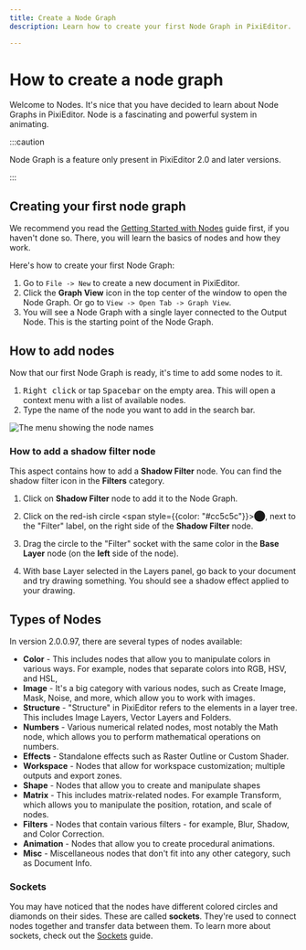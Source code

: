 ```yaml
---
title: Create a Node Graph
description: Learn how to create your first Node Graph in PixiEditor.

---
```


<!-- import { List } from 'starlight-videos/components' 
import { Aside } from '@astrojs/starlight/components';
import { Steps } from '@astrojs/starlight/components';
import { Image } from 'astro:assets';
import ctxMenuImage from './assets/ctx-menu.png';
import { Quiz, QuizOption } from 'starlight-videos/components'
-->
# How to create a node graph
Welcome to Nodes. It's nice that you have decided to learn about Node Graphs in PixiEditor. Node is a fascinating and powerful system in animating. 

:::caution

Node Graph is a feature only present in PixiEditor 2.0 and later versions.

:::

## Creating your first node graph

We recommend you read the [Getting Started with Nodes](https://pixieditor.net/docs/usage/node-graph/getting-started-with-node-graph/) guide first, if you haven't done so. There, you will learn the basics of nodes and how they work.

Here's how to create your first Node Graph:



1. Go to `File -> New` to create a new document in PixiEditor.
2. Click the **Graph View** icon in the top center of the window to open the Node Graph. Or go to `View -> Open Tab -> Graph View`.
3. You will see a Node Graph with a single layer connected to the Output Node. This is the starting point of the Node Graph.

## How to add nodes

Now that our first Node Graph is ready, it's time to add some nodes to it.



1. <kbd>Right click</kbd> or tap <kbd>Spacebar</kbd> on the empty area. This will open a context menu with a list of available nodes. 
2. Type the name of the node you want to add in the search bar.

![The menu showing the node names](/img/ctx-menu.png "The ctx menu showing names of the nodes")  


### How to add a shadow filter node
This aspect contains how to add a **Shadow Filter** node. You can find the shadow filter icon in the **Filters** category.

1. Click on **Shadow Filter** node to add it to the Node Graph.

2. Click on the red-ish circle <span style={{color: "#cc5c5c"}}>⬤</span>, next to the "Filter" label, on the right side of the **Shadow Filter** node.

3. Drag the circle to the "Filter" socket with the same color in the **Base Layer** node (on the **left** side of the node). 

4. With base Layer selected in the Layers panel, go back to your document and try drawing something. You should see a shadow effect applied to your drawing.



## Types of Nodes

In version 2.0.0.97, there are several types of nodes available:

- **Color** - This includes nodes that allow you to manipulate colors in various ways. For example, nodes that separate colors into RGB, HSV, and HSL, 
- **Image** - It's a big category with various nodes, such as Create Image, Mask, Noise, and more, which allow you to work with images.
- **Structure** - "Structure" in PixiEditor refers to the elements in a layer tree. This includes Image Layers, Vector Layers and Folders.
- **Numbers** - Various numerical related nodes, most notably the Math node, which allows you to perform mathematical operations on numbers.
- **Effects** - Standalone effects such as Raster Outline or Custom Shader.
- **Workspace** - Nodes that allow for workspace customization; multiple outputs and export zones.
- **Shape** - Nodes that allow you to create and manipulate shapes
- **Matrix** - This includes matrix-related nodes. For example Transform, which allows you to manipulate the position, rotation, and scale of nodes.
- **Filters** - Nodes that contain various filters - for example, Blur, Shadow, and Color Correction.
- **Animation** - Nodes that allow you to create procedural animations.
- **Misc** - Miscellaneous nodes that don't fit into any other category, such as Document Info.

### Sockets

You may have noticed that the nodes have different colored circles and diamonds on their sides. These are called **sockets**. They're used to connect nodes together and transfer data between them.
To learn more about sockets, check out the [Sockets](https://pixieditor.net/docs/usage/node-graph/property-sockets/) guide.